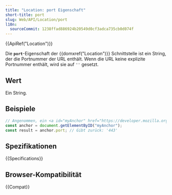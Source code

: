 ```yaml
---
title: "Location: port Eigenschaft"
short-title: port
slug: Web/API/Location/port
l10n:
  sourceCommit: 1238ffad886924b20549d0cf3adca735cb0d074f
---
```


{{ApiRef("Location")}}

Die **`port`**-Eigenschaft der {{domxref("Location")}}
Schnittstelle ist ein String, der die Portnummer der URL enthält. Wenn die URL keine explizite Portnummer enthält, wird sie auf `''` gesetzt.

## Wert

Ein String.

## Beispiele

```js
// Angenommen, ein <a id="myAnchor" href="https://developer.mozilla.org:443/de/docs/Location.port">-Element befindet sich im Dokument
const anchor = document.getElementByID("myAnchor");
const result = anchor.port; // Gibt zurück: '443'
```

## Spezifikationen

{{Specifications}}

## Browser-Kompatibilität

{{Compat}}
